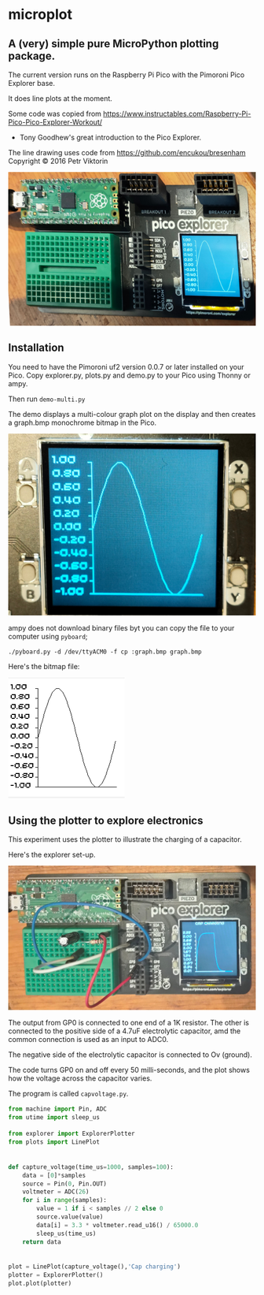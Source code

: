 # microplot

## A (very) simple pure MicroPython plotting package.

The current version runs on the Raspberry Pi Pico with the Pimoroni Pico Explorer base.

It does line plots at the moment.

Some code was copied from https://www.instructables.com/Raspberry-Pi-Pico-Pico-Explorer-Workout/
- Tony Goodhew's great introduction to the Pico Explorer.

The line drawing uses code from https://github.com/encukou/bresenham
Copyright © 2016 Petr Viktorin

![Sample Plot](docs/img/sine3.jpg)

## Installation

You need to have the Pimoroni uf2 version 0.0.7 or later installed on your Pico.
Copy explorer.py, plots.py and demo.py to your Pico using Thonny or ampy.

Then run `demo-multi.py`

The demo displays a multi-colour graph plot on the display and then creates a graph.bmp monochrome bitmap in the Pico.

![Pico display](docs/img/new-sin.jpg)

ampy does not download binary files byt you can copy the file to your computer using `pyboard`;

```shell
./pyboard.py -d /dev/ttyACM0 -f cp :graph.bmp graph.bmp
```
Here's the bitmap file:

![graph.bmp](docs/img/bmp.png)

## Using the plotter to explore electronics

This experiment uses the plotter to illustrate the charging of a capacitor.

Here's the explorer set-up.

![Explorer](docs/img/cap-demo.jpg)

The output from GP0 is connected to one end of a 1K resistor. The other is connected to the positive side of 
a 4.7uF electrolytic capacitor, amd the common connection is used as an input to ADC0.

The negative side of the electrolytic capacitor is connected to  Ov (ground).

The code turns GP0 on and off every 50 milli-seconds, and the plot shows how the voltage across the capacitor varies.

The program is called `capvoltage.py`.

```python
from machine import Pin, ADC
from utime import sleep_us

from explorer import ExplorerPlotter
from plots import LinePlot


def capture_voltage(time_us=1000, samples=100):
    data = [0]*samples
    source = Pin(0, Pin.OUT)
    voltmeter = ADC(26)
    for i in range(samples):
        value = 1 if i < samples // 2 else 0
        source.value(value)
        data[i] = 3.3 * voltmeter.read_u16() / 65000.0
        sleep_us(time_us)
    return data


plot = LinePlot(capture_voltage(),'Cap charging')
plotter = ExplorerPlotter()
plot.plot(plotter)
```




